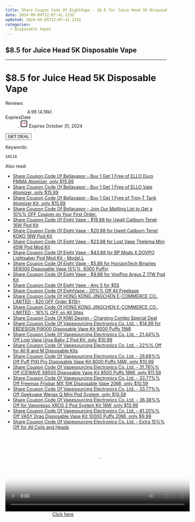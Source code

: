 ```yaml
---
title: Share Coupon Code Of EightVape - $8.5 for Juice Head 5K Disposable Vape
date: 2024-09-04T12:07:41.133Z
updated: 2024-09-05T12:07:41.133Z
categories:
  - Disposable Vapes
---
```


## $8.5 for Juice Head 5K Disposable Vape

<hr>
<main class="px-4 py-6 sm:p-6 md:px-8 md:py-10">
  <div class="mx-auto grid max-w-4xl grid-cols-1 lg:max-w-5xl lg:grid-cols-2 lg:gap-x-20">
    <div class="relative col-start-1 row-start-1 flex flex-col-reverse rounded-lg bg-gradient-to-t from-black/75 via-black/0 p-3 sm:row-start-2 sm:bg-none sm:p-0 lg:row-start-1">
      <h1 class="mt-1 text-lg font-semibold text-white sm:text-slate-900 md:text-2xl dark:sm:text-white">$8.5 for Juice Head 5K Disposable Vape</h1>
    </div>
        <dl class="row-start-2 mt-4 flex items-center text-xs font-medium sm:row-start-3 sm:mt-1 md:mt-2.5 lg:row-start-2">
      <dt class="sr-only">Reviews</dt>
      <dd class="flex items-center text-indigo-600 dark:text-indigo-400">
        <svg width="24" height="24" fill="none" aria-hidden="true" class="mr-1 stroke-current dark:stroke-indigo-500">
          <path d="m12 5 2 5h5l-4 4 2.103 5L12 16l-5.103 3L9 14l-4-4h5l2-5Z" stroke-width="2" stroke-linecap="round" stroke-linejoin="round" />
        </svg>
        <span>4.98 <span class="font-normal text-slate-400">(4.18k)</span></span>
      </dd>
      <dt class="sr-only">ExpiresDate</dt>
      <dd class="flex items-center">
        <svg width="2" height="2" aria-hidden="true" fill="currentColor" class="mx-3 text-slate-300">
          <circle cx="1" cy="1" r="1" />
        </svg>
        <svg width="24" height="24" viewBox="0 0 24 24" fill="none" stroke="currentColor" stroke-width="2">
          <rect x="3" y="3" width="18" height="18" rx="2" fill="#fff" />
          <path d="M6 10L18 10" stroke="red" stroke-width="2" fill="none" />
          <path d="M10 6L10 18" stroke="#fff" stroke-width="2" fill="none" />
        </svg>
        Expires October 31, 2024      </dd>
    </dl>
    <div class="col-start-1 row-start-3 mt-4 self-center sm:col-start-2 sm:row-span-2 sm:row-start-2 sm:mt-0 lg:col-start-1 lg:row-start-3 lg:row-end-4 lg:mt-6">
      <button type="button" onClick="javascript:window.open(decodeURIComponent('https%3A%2F%2Fwww.shareasale.com%2Fu.cfm%3Fd%3D1231526%26m%3D59344%26u%3D4338022'), '_blank');void(0);" class="rounded-lg bg-red-600 px-3 py-2 text-sm font-medium leading-6 text-white">GET DEAL</button>
    </div>
    <p class="col-start-1 mt-4 text-sm leading-6 sm:col-span-2 lg:col-span-1 lg:row-start-4 lg:mt-6 dark:text-slate-400"> Keywords: </p>
    <p class="mt-4">
      <code class="bg-purple-900 p-4 text-sm font-bold tracking-widest text-white">SAS18</code>
    </p>
  </div>
</main>
<span class="atpl-alsoreadstyle">Also read:</span>
<div><ul>
<li><a href="https://coupons.techidaily.com/coupon-1094142-share-122475-sale/"><u>Share Coupon Code Of Bellavapor - Buy 1 Get 1 Free of ELLO Duro PMMA Atomizer, only $15.99</u></a></li>
<li><a href="https://coupons.techidaily.com/coupon-1094144-share-122475-sale/"><u>Share Coupon Code Of Bellavapor - Buy 1 Get 1 Free of ELLO Vate Atomizer, only $15.99</u></a></li>
<li><a href="https://coupons.techidaily.com/coupon-1094141-share-122475-sale/"><u>Share Coupon Code Of Bellavapor - Buy 1 Get 1 Free of Tron-T Tank Atomizer Kit, only $15.99</u></a></li>
<li><a href="https://coupons.techidaily.com/coupon-1097387-share-122475-sale/"><u>Share Coupon Code Of Bellavapor - Join Our Mailling List to Get a 10%% OFF Coupon on Your First Order.</u></a></li>
<li><a href="https://coupons.techidaily.com/coupon-1094238-share-59344-sale/"><u>Share Coupon Code Of Eight Vape - $19.88 for Uwell Caliburn Tenet 16W Pod Kit</u></a></li>
<li><a href="https://coupons.techidaily.com/coupon-1094236-share-59344-sale/"><u>Share Coupon Code Of Eight Vape - $20.88 for Uwell Caliburn Tenet KOKO 18W Pod Kit</u></a></li>
<li><a href="https://coupons.techidaily.com/coupon-1094240-share-59344-sale/"><u>Share Coupon Code Of Eight Vape - $23.88 for Lost Vape Thelema Mini 45W Pod Mod Kit</u></a></li>
<li><a href="https://coupons.techidaily.com/coupon-1094241-share-59344-sale/"><u>Share Coupon Code Of Eight Vape - $43.88 for BP Mods X DOVPO Lightsaber Pod Mod Kit - Model.L</u></a></li>
<li><a href="https://coupons.techidaily.com/coupon-1081266-share-59344-sale/"><u>Share Coupon Code Of Eight Vape - $5.88 for HorizonTech Binaries SE6000 Disposable Vape (5%%, 6000 Puffs)</u></a></li>
<li><a href="https://coupons.techidaily.com/coupon-1094242-share-59344-sale/"><u>Share Coupon Code Of Eight Vape - $9.88 for VooPoo Argus Z 17W Pod Kit</u></a></li>
<li><a href="https://coupons.techidaily.com/coupon-1094259-share-59344-sale/"><u>Share Coupon Code Of Eight Vape - Any 5 for $55</u></a></li>
<li><a href="https://coupons.techidaily.com/coupon-1094248-share-59344-sale/"><u>Share Coupon Code Of EightVape - 20%% Off All Freebase</u></a></li>
<li><a href="https://coupons.techidaily.com/coupon-1094839-share-136981-sale/"><u>Share Coupon Code Of HONG KONG JINGCHEN E-COMMERCE CO., LIMITED - $20 OFF Order $119+</u></a></li>
<li><a href="https://coupons.techidaily.com/coupon-1094835-share-136981-sale/"><u>Share Coupon Code Of HONG KONG JINGCHEN E-COMMERCE CO., LIMITED - 18%% OFF on All Sites</u></a></li>
<li><a href="https://coupons.techidaily.com/coupon-1094181-share-152712-sale/"><u>Share Coupon Code Of KIWI Design - Charging Combo Special Deal</u></a></li>
<li><a href="https://coupons.techidaily.com/coupon-1061237-share-90958-sale/"><u>Share Coupon Code Of Vapesourcing Electronics Co.,Ltd. - $14.99 for EBDESIGN Pi9000 Disposable Vape Kit 9000 Puffs 19Ml</u></a></li>
<li><a href="https://coupons.techidaily.com/coupon-1075021-share-90958-sale/"><u>Share Coupon Code Of Vapesourcing Electronics Co.,Ltd. - 21.44%% Off Lost Vape Ursa Baby 2 Pod Kit, only $10.99</u></a></li>
<li><a href="https://coupons.techidaily.com/coupon-1094871-share-90958-sale/"><u>Share Coupon Code Of Vapesourcing Electronics Co.,Ltd. - 22%% Off for All R and M Disposable Kits</u></a></li>
<li><a href="https://coupons.techidaily.com/coupon-1056160-share-90958-sale/"><u>Share Coupon Code Of Vapesourcing Electronics Co.,Ltd. - 26.68%% Off Puff PIXI Pro Disposable Vape Kit 8000 Puffs 14Ml, only $10.99</u></a></li>
<li><a href="https://coupons.techidaily.com/coupon-1060473-share-90958-sale/"><u>Share Coupon Code Of Vapesourcing Electronics Co.,Ltd. - 31.78%% Off ICEWAVE X8500 Disposable Vape Kit 8500 Puffs 18Ml, only $11.59</u></a></li>
<li><a href="https://coupons.techidaily.com/coupon-1079075-share-90958-sale/"><u>Share Coupon Code Of Vapesourcing Electronics Co.,Ltd. - 33.77%% Off Freemax Friobar MX 10K Disposable Vape 20Ml, only $10.59</u></a></li>
<li><a href="https://coupons.techidaily.com/coupon-1067304-share-90958-sale/"><u>Share Coupon Code Of Vapesourcing Electronics Co.,Ltd. - 33.77%% Off Geekvape Wenax Q Mini Pod System, only $10.59</u></a></li>
<li><a href="https://coupons.techidaily.com/coupon-829200-share-90958-sale/"><u>Share Coupon Code Of Vapesourcing Electronics Co.,Ltd. - 36.38%% Off for Vaporesso XROS 2 Pod System Kit 16W, only $13.99</u></a></li>
<li><a href="https://coupons.techidaily.com/coupon-1071024-share-90958-sale/"><u>Share Coupon Code Of Vapesourcing Electronics Co.,Ltd. - 41.20%% Off VASY Drag Disposable Vape Kit 10000 Puffs 20Ml, only $9.99</u></a></li>
<li><a href="https://coupons.techidaily.com/coupon-778898-share-90958-sale/"><u>Share Coupon Code Of Vapesourcing Electronics Co.,Ltd. - Extra 15%% Off for All Coils and Heads</u></a></li>
</ul></div>

<ins class="adsbygoogle"
      style="display:block"
      data-ad-client="ca-pub-7571918770474297"
      data-ad-slot="8358498916"
      data-ad-format="auto"
      data-full-width-responsive="true"></ins>
<!-- affiliate ads begin -->
<span id="1982596">
					<video width="576" height="240" style="cursor:pointer"
           poster="//a.impactradius-go.com/display-clicktoplayimage/1982596.png"
           onclick="if(!this.playClicked){this.play();this.setAttribute('controls',true);this.playClicked=true;}">
	   <source src="//a.impactradius-go.com/display-ad/22993-1982596">
	   <img src="//a.impactradius-go.com/display-clicktoplayimage/1982596.png" style="border: none; height: 100%; width: 100%; object-fit: contain">
	</video>
	<div style="width:360px;text-align:center"><a href="javascript:window.open(decodeURIComponent('https%3A%2F%2Fhomestyler.sjv.io%2Fc%2F5597632%2F1982596%2F22993'), '_blank');void(0);">Click here</a></div>
</span>
<img height="0" width="0" src="https://imp.pxf.io/i/5597632/1982596/22993" style="position:absolute;visibility:hidden;" border="0" />
<!-- affiliate ads end -->